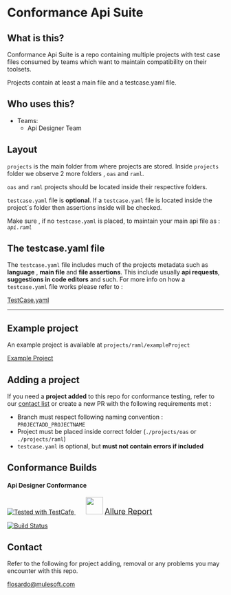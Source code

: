 # Conformance Api Suite

## What is this?
Conformance Api Suite is a repo containing multiple projects with test case files 
consumed by teams which want to maintain compatibility on their toolsets.

Projects contain at least a main file and a testcase.yaml file.


## Who uses this?

- Teams:
    - Api Designer Team



## Layout
`projects` is the main folder from where projects are stored. Inside `projects` folder 
we observe 2 more folders , `oas` and `raml`.

`oas` and `raml` projects should be located inside their respective folders.

`testcase.yaml` file is **optional**. If a `testcase.yaml` file is located inside the project`s
folder then assertions inside will be checked.

Make sure , if no `testcase.yaml` is placed, to maintain your main api file as : *`api.raml`*



## The testcase.yaml file
The `testcase.yaml` file includes much of the projects metadata such as **language**
, **main file** and **file assertions**.
This include usually **api requests**, **suggestions in code editors** and such.
For more info on how a `testcase.yaml` file works please refer to :

[TestCase.yaml](docs/TESTCASE.YAML.md)


-----

## Example project

An example project is available at `projects/raml/exampleProject`

[Example Project](projects/simpleInvalid)

## Adding a project
If you need a **project added** to this repo for conformance testing, refer to our [contact list](#contact)
or create a new PR with the following requirements met :

- Branch must respect following naming convention : `PROJECTADD_PROJECTNAME`
- Project must be placed inside correct folder (`./projects/oas` or `./projects/raml`)
- `testcase.yaml` is optional, but **must not contain errors if included**

## Conformance Builds


<h4> Api Designer Conformance </h4>
<a href="https://jenkins.build.msap.io/job/APITooling/job/TestCafe/job/api-designer-conformance/job/master/">
    <img alt="Tested with TestCafe" src="https://img.shields.io/badge/tested%20with-TestCafe-2fa4cf.svg">
</a>&nbsp&nbsp&nbsp&nbsp&nbsp
<img height=40px src='https://avatars2.githubusercontent.com/u/5879127?s=280&v=4'/>
<a style="font-size: 18px;" href='https://jenkins.build.msap.io/job/APITooling/job/TestCafe/job/api-designer-conformance/job/master/'> Allure Report  </a>

[![Build Status](https://jenkins.build.msap.io/buildStatus/icon?job=APITooling%2FTestCafe%2Fapi-designer-conformance%2Fmaster)](https://jenkins.build.msap.io/job/APITooling/job/TestCafe/job/api-designer-conformance/job/master/)

## Contact
Refer to the following for project adding, removal or any problems you may encounter
with this repo.

[flosardo@mulesoft.com](mailTo:flosardo@mulesoft.com)

